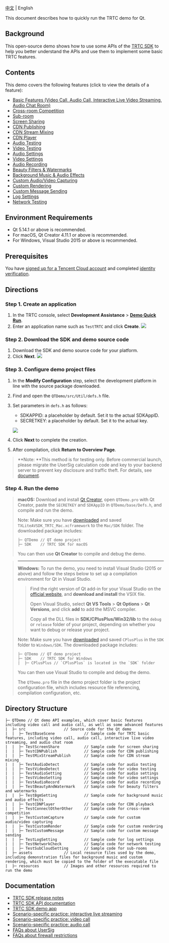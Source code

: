 [中文](README.md) | English

This document describes how to quickly run the TRTC demo for Qt.

## Background
This open-source demo shows how to use some APIs of the [TRTC SDK](https://cloud.tencent.com/document/product/647/32689) to help you better understand the APIs and use them to implement some basic TRTC features. 

## Contents
This demo covers the following features (click to view the details of a feature):

  - [Basic Features (Video Call, Audio Call, Interactive Live Video Streaming, Audio Chat Room)](./src/TestBaseScene)
  - [Cross-room Competition](./src/ConnectOtherRoom)
  - [Sub-room](./src/TestSubCloudSetting)
  - [Screen Sharing](./src/TestScreenShare)
  - [CDN Publishing](./src/TestCDNPublish)
  - [CDN Stream Mixing](./src/TestMixStreamPublish)
  - [CDN Player](./src/TestCDNPlayer)
  - [Audio Testing](./src/TestAudioDetect)
  - [Video Testing](./src/TestVideoDetect)
  - [Audio Settings](./src/TestAudioSetting)
  - [Video Settings](./src/TestVideoSetting)
  - [Audio Recording](./src/TestAudioRecord)
  - [Beauty Filters & Watermarks](./src/TestBeautyAndWatermark)
  - [Background Music & Audio Effects](./src/TestBgmSetting)
  - [Custom Audio/Video Capturing](./src/TestCustomCapture)
  - [Custom Rendering](./src/TestCustomRender)
  - [Custom Message Sending](./src/TestCustomMessage)
  - [Log Settings](./src/TestLogSetting)
  - [Network Testing](./src/TestNetworkCheck)


## Environment Requirements
- Qt 5.14.1 or above is recommended.
- For macOS, Qt Creator 4.11.1 or above is recommended.
- For Windows, Visual Studio 2015 or above is recommended.

## Prerequisites
You have [signed up for a Tencent Cloud account](https://intl.cloud.tencent.com/document/product/378/17985) and completed [identity verification](https://intl.cloud.tencent.com/document/product/378/3629).

## Directions
[](id:step1)

### Step 1. Create an application

1. In the TRTC console, select **Development Assistance** > **[Demo Quick Run](https://console.intl.cloud.tencent.com/trtc/quickstart)**.
2. Enter an application name such as `TestTRTC` and click **Create**.
![](https://main.qcloudimg.com/raw/8dc52b5fa66ec4a5a4317719f9d442b9.png)

[](id:step2)
### Step 2. Download the SDK and demo source code

1. Download the SDK and demo source code for your platform.
2. Click **Next**.
![](https://main.qcloudimg.com/raw/9f4c878c0a150d496786574cae2e89f9.png)

[](id:step3)
### Step 3. Configure demo project files
1. In the **Modify Configuration** step, select the development platform in line with the source package downloaded.

2. Find and open the `QTDemo/src/Util/defs.h` file.

3. Set parameters in `defs.h` as follows:
	<ul>
	<li/>SDKAPPID: a placeholder by default. Set it to the actual SDKAppID.
	<li/>SECRETKEY: a placeholder by default. Set it to the actual key.</ul>
   
   ![](https://main.qcloudimg.com/raw/87dc814a675692e76145d76aab91b414.png) 
   
4. Click **Next** to complete the creation.

5. After compilation, click **Return to Overview Page**.

>**Note: **This method is for testing only. Before commercial launch, please migrate the UserSig calculation code and key to your backend server to prevent key disclosure and traffic theft. For details, see [document](https://intl.cloud.tencent.com/document/product/647/35166).

[](id:step4)
### Step 4. Run the demo
> 
>**macOS:** Download and install [Qt Creator](https://www.qt.io/download-qt-installer?hsCtaTracking=99d9dd4f-5681-48d2-b096-470725510d34%7C074ddad0-fdef-4e53-8aa8-5e8a876d6ab4), open `QTDemo.pro` with Qt Creator, paste the `SECRETKEY` and `SDKAppID` in `QTDemo/base/Defs.h`, and compile and run the demo.
>
> Note: Make sure you have [downloaded](https://liteav.sdk.qcloud.com/download/latest/TXLiteAVSDK_TRTC_Mac_latest.tar.bz2) and saved `TXLiteAVSDK_TRTC_Mac.xcframework` to the `Mac/SDK` folder. The downloaded package includes:
>```
>├─ QTDemo // QT demo project
>├─ SDK    // TRTC SDK for macOS
>```
>  You can then use **Qt Creator** to compile and debug the demo.

>---------
>  **Windows:** To run the demo, you need to install Visual Studio (2015 or above) and follow the steps below to set up a compilation environment for Qt in Visual Studio.
>> Find the right version of Qt add-in for your Visual Studio on the [official website](https://download.qt.io/official_releases/vsaddin/), and **download and install** the VSIX file.
>>
>>Open Visual Studio, select **Qt VS Tools** > **Qt Options** > **Qt Versions**, and click **add** to add the MSVC compiler.
>>
>> Copy all the DLL files in **SDK/CPlusPlus/Win32/lib** to the `debug` or `release` folder of your project, depending on whether you want to debug or release your project.
>
> Note: Make sure you have [downloaded](https://liteav.sdk.qcloud.com/download/latest/TXLiteAVSDK_TRTC_Win_latest.zip) and saved `CPlusPlus` in the `SDK` folder to `Windows/SDK`. The downloaded package includes:
>```
>├─ QTDemo // QT demo project
>├─ SDK    // TRTC SDK for Windows
>|  ├─ CPlusPlus // `CPlusPlus` is located in the `SDK` folder
>```
>
>
> You can then use Visual Studio to compile and debug the demo.
> 
> The `QTDemo.pro` file in the demo project folder is the project configuration file, which includes resource file referencing, compilation configuration, etc.


## Directory Structure
```
├─ QTDemo // Qt demo API examples, which cover basic features including video call and audio call, as well as some advanced features
|  ├─ src                 // Source code for the Qt demo
|  |  ├─ TestBaseScene             // Sample code for TRTC basic features, including video call, audio call, interactive live video streaming, and audio chat room
|  |  ├─ TestScreenShare           // Sample code for screen sharing
|  |  ├─ TestCDNPublish            // Sample code for CDN publishing
|  |  ├─ TestMixStreamPublish      // Sample code for CDN stream mixing
|  |  ├─ TestAudioDetect           // Sample code for audio testing
|  |  ├─ TestVideoDetect           // Sample code for video testing
|  |  ├─ TestAudioSetting          // Sample code for audio settings
|  |  ├─ TestVideoSetting          // Sample code for video settings
|  |  ├─ TestAudioRecord           // Sample code for audio recording
|  |  ├─ TestBeautyAndWatermark    // Sample code for beauty filters and watermarks
|  |  ├─ TestBgmSetting            // Sample code for background music and audio effects
|  |  ├─ TestCDNPlayer             // Sample code for CDN playback
|  |  ├─ TestConnectOtherOther     // Sample code for cross-room competition
|  |  ├─ TestCustomCapture         // Sample code for custom audio/video capturing
|  |  ├─ TestCustomRender          // Sample code for custom rendering
|  |  ├─ TestCustomMessage         // Sample code for custom message sending
|  |  ├─ TestLogSetting            // Sample code for log settings
|  |  ├─ TestNetworkCheck          // Sample code for network testing
|  |  ├─ TestSubCloudSetting       // Sample code for sub-rooms
|  ├─ assets              // Local resource files used by the demo, including demonstration files for background music and custom rendering, which must be copied to the folder of the executable file
|  ├─ resources           // Images and other resources required to run the demo
```
## Documentation

- [TRTC SDK release notes](https://github.com/tencentyun/TRTCSDK/releases)
- [TRTC SDK API documentation](http://doc.qcloudtrtc.com/md_introduction_trtc_Windows_cpp_%E6%A6%82%E8%A7%88.html)
- [TRTC SDK demo app](https://intl.cloud.tencent.com/document/product/647/35076)
- [Scenario-specific practice: interactive live streaming](https://intl.cloud.tencent.com/document/product/647/36060)
- [Scenario-specific practice: video call](https://intl.cloud.tencent.com/document/product/647/36065)
- [Scenario-specific practice: audio call](https://intl.cloud.tencent.com/document/product/647/36067)
- [FAQs about UserSig](https://intl.cloud.tencent.com/document/product/647/35166)
- [FAQs about firewall restrictions](https://intl.cloud.tencent.com/document/product/647/35164)

